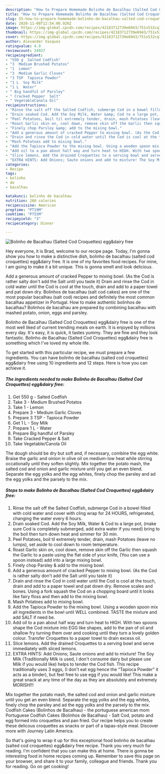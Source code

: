 ```yaml
---
description: "How to Prepare Homemade Bolinho de Bacalhau (Salted Cod Croquettes) egg&amp;amp;dairy free"
title: "How to Prepare Homemade Bolinho de Bacalhau (Salted Cod Croquettes) egg&amp;amp;dairy free"
slug: 55-how-to-prepare-homemade-bolinho-de-bacalhau-salted-cod-croquettes-egg-and-amp-dairy-free
date: 2020-11-08T12:54:00.926Z
image: https://img-global.cpcdn.com/recipes/42183712739e6943/751x532cq70/bolinho-de-bacalhau-salted-cod-croquettes-eggdairy-free-recipe-main-photo.jpg
thumbnail: https://img-global.cpcdn.com/recipes/42183712739e6943/751x532cq70/bolinho-de-bacalhau-salted-cod-croquettes-eggdairy-free-recipe-main-photo.jpg
cover: https://img-global.cpcdn.com/recipes/42183712739e6943/751x532cq70/bolinho-de-bacalhau-salted-cod-croquettes-eggdairy-free-recipe-main-photo.jpg
author: Alexander Vasquez
ratingvalue: 4.9
reviewcount: 24937
recipeingredient:
- "550 g  Salted Codfish"
- "3  Medium Brushed Potatos"
- "1  Lemon"
- "3  Medium Garlic Cloves"
- "3 TSP  Tapioca Powder"
- "1 L  Soy Milk"
- "1 L  Water"
- " Big handful of Parsley"
- " Cracked Pepper  Salt"
- " VegetableCanola Oil"
recipeinstructions:
- "Rinse the salt off the Salted Codfish, submerge Cod in a bowel filled with cold water and cover with cling wrap for 24 HOURS, refrigerated, changing the water every 6 hours."
- "Drain soaked Cod. Add the Soy Milk, Water &amp; Cod to a large pot, (make sure Cod is completely submerged, add extra water if you need) bring to the boil then turn down heat and simmer for 30 min."
- "Peel Potatoes, boil til extremely tender, drain, mash Potatoes (leave no lumps), set aside to cool down to room temperature."
- "Roast Garlic skin on, cool down, remove skin off the Garlic then squash the Garlic to a paste using the flat side of your knife, (You can use a spoon instead) add into a large mixing bowl."
- "Finely chop Parsley &amp; add to the mixing bowl."
- "Add a generous amount of cracked Pepper to mixing bowl. (As the Cod is rather salty don&#39;t add the Salt until you taste it)"
- "Drain and rinse the Cod in cold water until the Cod is cool at the touch, drain and add to a paper towel and pat down dry. Remove scales and bones. Using a fork squash the Cod on a chopping board until it looks like fairy floss and then add to the mixing bowl."
- "Mash Potatoes add to mixing bowl."
- "Add the Tapioca Powder to the mixing bowl. Using a wooden spoon mix all ingredients in the bowl until WELL combined. TASTE the mixture and add SALT if need be."
- "Add oil to a pan about half way and turn heat to HIGH. With two spoons shape the Cod mixture into EGG like shapes, add to the pan of oil and shallow fry turning them over and cooking until they turn a lovely golden colour. Transfer Croquettes to a paper towel to drain excess oil."
- "Slice lemons. Add the drained Croquettes to a serving bowl and serve immediately with sliced lemons."
- "EXTRA HINTS: Add Onions; Saute onions and add to mixture! The Soy Milk (Traditionally Milk is used, I don&#39;t consume dairy but please use Milk if you would like) helps to tender the Cod fish. This recipe traditionally uses 3 eggs, (I don&#39;t eat egg hence the &#34;Tapioca Powder&#34; it acts as a binder), but feel free to use egg if you would like! This make a great snack at any time of the day as they are absolutely and extremely MORISH!!!"
categories:
- Recipe
tags:
- bolinho
- de
- bacalhau

katakunci: bolinho de bacalhau 
nutrition: 260 calories
recipecuisine: American
preptime: "PT19M"
cooktime: "PT55M"
recipeyield: "3"
recipecategory: Dinner

---
```



![Bolinho de Bacalhau (Salted Cod Croquettes) egg&amp;dairy free](https://img-global.cpcdn.com/recipes/42183712739e6943/751x532cq70/bolinho-de-bacalhau-salted-cod-croquettes-eggdairy-free-recipe-main-photo.jpg)

Hey everyone, it is Brad, welcome to our recipe page. Today, I'm gonna show you how to make a distinctive dish, bolinho de bacalhau (salted cod croquettes) egg&amp;dairy free. It is one of my favorites food recipes. For mine, I am going to make it a bit unique. This is gonna smell and look delicious.

Add a generous amount of cracked Pepper to mixing bowl. (As the Cod is rather salty don&#39;t add the Salt until you taste it) Drain and rinse the Cod in cold water until the Cod is cool at the touch, drain and add to a paper towel and pat down dry. Bolinhos de bacalhau (salt cod cakes) are one of the most popular bacalhau (salt cod) recipes and definitely the most common bacalhau appetizer in Portugal. How to make authentic bolinhos de bacalhau? Bolinhos de bacalhau are prepared by combining bacalhau with mashed potato, onion, eggs and parsley.

Bolinho de Bacalhau (Salted Cod Croquettes) egg&amp;dairy free is one of the most well liked of current trending meals on earth. It is enjoyed by millions every day. It's easy, it is quick, it tastes yummy. They are fine and they look fantastic. Bolinho de Bacalhau (Salted Cod Croquettes) egg&amp;dairy free is something which I've loved my whole life.


To get started with this particular recipe, we must prepare a few ingredients. You can have bolinho de bacalhau (salted cod croquettes) egg&amp;dairy free using 10 ingredients and 12 steps. Here is how you can achieve it.

<!--inarticleads1-->

##### The ingredients needed to make Bolinho de Bacalhau (Salted Cod Croquettes) egg&amp;dairy free:

1. Get 550 g - Salted Codfish
1. Take 3 - Medium Brushed Potatos
1. Take 1 - Lemon
1. Prepare 3 - Medium Garlic Cloves
1. Prepare 3 TSP - Tapioca Powder
1. Get 1 L - Soy Milk
1. Prepare 1 L - Water
1. Prepare  Big handful of Parsley
1. Take  Cracked Pepper &amp; Salt
1. Take  Vegetable/Canola Oil


The dough should be dry but soft and, if necessary, combine the egg white. Braise the garlic and oinion in olive oil on medium-low heat while stirring occationally until they soften slightly. Mix together the potato mash, the salted cod and onion and garlic mixture until you get an even blend. Separate the egg yolks and the egg whites, finely chop the parsley and ad the egg yolks and the parsely to the mix. 

<!--inarticleads2-->

##### Steps to make Bolinho de Bacalhau (Salted Cod Croquettes) egg&amp;dairy free:

1. Rinse the salt off the Salted Codfish, submerge Cod in a bowel filled with cold water and cover with cling wrap for 24 HOURS, refrigerated, changing the water every 6 hours.
1. Drain soaked Cod. Add the Soy Milk, Water &amp; Cod to a large pot, (make sure Cod is completely submerged, add extra water if you need) bring to the boil then turn down heat and simmer for 30 min.
1. Peel Potatoes, boil til extremely tender, drain, mash Potatoes (leave no lumps), set aside to cool down to room temperature.
1. Roast Garlic skin on, cool down, remove skin off the Garlic then squash the Garlic to a paste using the flat side of your knife, (You can use a spoon instead) add into a large mixing bowl.
1. Finely chop Parsley &amp; add to the mixing bowl.
1. Add a generous amount of cracked Pepper to mixing bowl. (As the Cod is rather salty don&#39;t add the Salt until you taste it)
1. Drain and rinse the Cod in cold water until the Cod is cool at the touch, drain and add to a paper towel and pat down dry. Remove scales and bones. Using a fork squash the Cod on a chopping board until it looks like fairy floss and then add to the mixing bowl.
1. Mash Potatoes add to mixing bowl.
1. Add the Tapioca Powder to the mixing bowl. Using a wooden spoon mix all ingredients in the bowl until WELL combined. TASTE the mixture and add SALT if need be.
1. Add oil to a pan about half way and turn heat to HIGH. With two spoons shape the Cod mixture into EGG like shapes, add to the pan of oil and shallow fry turning them over and cooking until they turn a lovely golden colour. Transfer Croquettes to a paper towel to drain excess oil.
1. Slice lemons. Add the drained Croquettes to a serving bowl and serve immediately with sliced lemons.
1. EXTRA HINTS: Add Onions; Saute onions and add to mixture! The Soy Milk (Traditionally Milk is used, I don&#39;t consume dairy but please use Milk if you would like) helps to tender the Cod fish. This recipe traditionally uses 3 eggs, (I don&#39;t eat egg hence the &#34;Tapioca Powder&#34; it acts as a binder), but feel free to use egg if you would like! This make a great snack at any time of the day as they are absolutely and extremely MORISH!!!


Mix together the potato mash, the salted cod and onion and garlic mixture until you get an even blend. Separate the egg yolks and the egg whites, finely chop the parsley and ad the egg yolks and the parsely to the mix. Codfish Cakes (Bolinhos de Bacalhau) - the portuguese american mom Portuguese Codfish Cakes (Bolinhos de Bacalhau) - Salt Cod, potato and egg formed into croquettes and pan fried. Our recipe helps you to create these delicous croquettes as snacks or part of a tapas-style meal. Discover more with Journey Latin America. 

So that's going to wrap it up for this exceptional food bolinho de bacalhau (salted cod croquettes) egg&amp;dairy free recipe. Thank you very much for reading. I'm confident that you can make this at home. There is gonna be interesting food in home recipes coming up. Remember to save this page on your browser, and share it to your family, colleague and friends. Thank you for reading. Go on get cooking!
